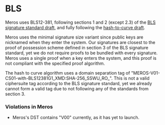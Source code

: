 # BLS

Meros uses BLS12-381, following sections 1 and 2 (except 2.3) of the [BLS signature standard draft](https://tools.ietf.org/html/draft-irtf-cfrg-bls-signature-04), and fully following the [hash-to-curve draft](https://tools.ietf.org/html/draft-irtf-cfrg-hash-to-curve-10).

Meros uses the minimal signature size variant since public keys are nicknamed when they enter the system. Our signatures are closest to the proof of possession scheme defined in section 3 of the BLS signature standard, yet we do not require proofs to be bundled with every signature. Meros uses a single proof when a key enters the system, and this proof is not compliant with the specified proof algorithm.

The hash to curve algorithm uses a domain separation tag of "MEROS-V01-CS01-with-BLS12381G1_XMD:SHA-256_SSWU_RO_". This is not a valid ciphersuite tag according to the BLS signature standard, yet we already cannot form a valid tag due to not following any of the standards from section 3.

### Violations in Meros

- Meros's DST contains "V00" currently, as it has yet to launch.
